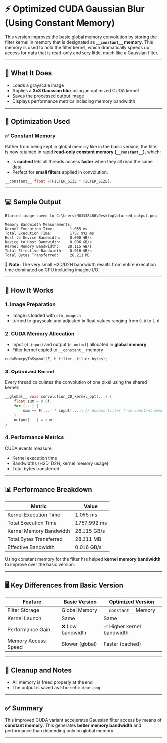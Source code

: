 # ⚡ Optimized CUDA Gaussian Blur (Using Constant Memory)

This version improves the basic global memory convolution by storing the filter kernel in memory that is designated as **`__constant__` memory**. This memory is used to hold the filter kernel, which dramatically speeds up access for data that is read-only and very little, much like a Gaussian filter. 


---

## 📸 What It Does

- Loads a grayscale image
- Applies a **3x3 Gaussian blur** using an optimized CUDA kernel
- Saves the processed output image
- Displays performance metrics including memory bandwidth

---

## 🔧 Optimization Used

### ✅ **Constant Memory**

Rather from being kept in global memory like in the basic version, the filter is now retained in rapid **read-only constant memory (`__constant__`)**, which:
- Is **cached** lets all threads access **faster** when they all read the same data.
- Perfect for **small filters** applied in convolution.

```cpp
__constant__ float F[FILTER_SIZE * FILTER_SIZE];
```

---

## 💻 Sample Output

```
Blurred image saved to C:\Users\N01538486\Desktop\blurred_output.png

Memory Bandwidth Measurements:
Kernel Execution Time:       1.055 ms
Total Execution Time:        1757.992 ms
Host to Device Bandwidth:    0.000 GB/s
Device to Host Bandwidth:    0.006 GB/s
Kernel Memory Bandwidth:    28.115 GB/s
Total Effective Bandwidth:   0.016 GB/s
Total Bytes Transferred:     28.211 MB
```

📌 **Note:** The very small H2D/D2H bandwidth results from entire execution time dominated on CPU including imagine I/O.

---

## 🚀 How It Works

### 1. Image Preparation

- Image is loaded with `stb_image.h`
- turned to grayscale and adjusted to float values ranging from `0.0` to `1.0`

### 2. CUDA Memory Allocation

- Input (`d_input`) and output (`d_output`) allocated in **global memory**
- Filter kernel copied to `__constant__` memory

```cpp
cudaMemcpyToSymbol(F, h_filter, filter_bytes);
```

### 3. Optimized Kernel

Every thread calculates the convolution of one pixel using the shared kernel:

```cpp
__global__ void convolution_2D_kernel_opt(...) {
    float sum = 0.0f;
    for (...) {
        sum += F[...] * input[...]; // Access filter from constant memory
    }
    output[...] = sum;
}
```

### 4. Performance Metrics

CUDA events measure:
- Kernel execution time
- Bandwidths (H2D, D2H, kernel memory usage)
- Total bytes transferred

---

## 📊 Performance Breakdown

| Metric                      | Value        |
|----------------------------|--------------|
| Kernel Execution Time      | 1.055 ms     |
| Total Execution Time       | 1757.992 ms  |
| Kernel Memory Bandwidth    | 28.115 GB/s  |
| Total Bytes Transferred    | 28.211 MB    |
| Effective Bandwidth        | 0.016 GB/s   |

Using constant memory for the filter has helped **kernel memory bandwidth** to improve over the basic version.

---

## 🖥️ Key Differences from Basic Version

| Feature                | Basic Version     | Optimized Version       |
|------------------------|-------------------|--------------------------|
| Filter Storage         | Global Memory     | `__constant__` Memory    |
| Kernel Launch          | Same              | Same                     |
| Performance Gain       | ❌ Low bandwidth   | ✅ Higher kernel bandwidth |
| Memory Access Speed    | Slower (global)   | Faster (cached)          |

---

## 🧹 Cleanup and Notes

- All memory is freed properly at the end
- The output is saved as `blurred_output.png`

---

## ✅ Summary

This improved CUDA variant accelerates Gaussian filter access by means of **constant memory**. This generates **better memory bandwidth** and performance than depending only on global memory.

---
